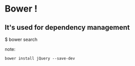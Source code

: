 # Bower !

## <span class="fragment">It's used for dependency management</span>

<div class="fragment editable" contenteditable>
  $ bower search
</div>


note:

    bower install jQuery --save-dev